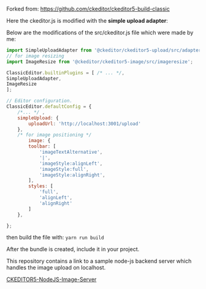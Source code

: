 Forked from: https://github.com/ckeditor/ckeditor5-build-classic

Here the ckeditor.js is modified with the **simple upload adapter**:

Below are the modifications of the src/ckeditor.js file which were made by me:

```javascript
import SimpleUploadAdapter from '@ckeditor/ckeditor5-upload/src/adapters/simpleuploadadapter';   
// for image resizing
import ImageResize from '@ckeditor/ckeditor5-image/src/imageresize';

ClassicEditor.builtinPlugins = [ /* ... */, 
SimpleUploadAdapter,
ImageResize
];

// Editor configuration.
ClassicEditor.defaultConfig = {
	/*... */ ,
	simpleUpload: {
		uploadUrl: 'http://localhost:3001/upload'
	},
	/* for image positioning */
		image: {
		toolbar: [
			'imageTextAlternative',
			'|',
			'imageStyle:alignLeft',
			'imageStyle:full',
			'imageStyle:alignRight',
		],
		styles: [
			'full',
			'alignLeft',
			'alignRight'
		]
	},

};

```
then build the file with: `yarn run build`

After the bundle is created, include it in your project.

This repository contains a link to a sample node-js backend server which handles the image upload on localhost.

[CKEDITOR5-NodeJS-Image-Server](https://github.com/kolomu/ckeditor5-nodejs-image-server)

